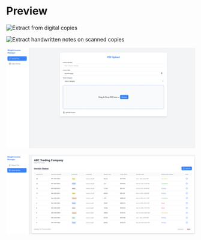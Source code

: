 # Preview

![Extract from digital copies](https://github.com/user-attachments/assets/b7423621-88a8-49a2-aac8-2d39b0a13d63)


![Extract handwritten notes on scanned copies](https://github.com/user-attachments/assets/da86c450-802b-470a-a7d9-2ff1e667bcd3)


![Upload PDF Feature](Upload.png)

![Upload Status Review Feature](Review.png)
